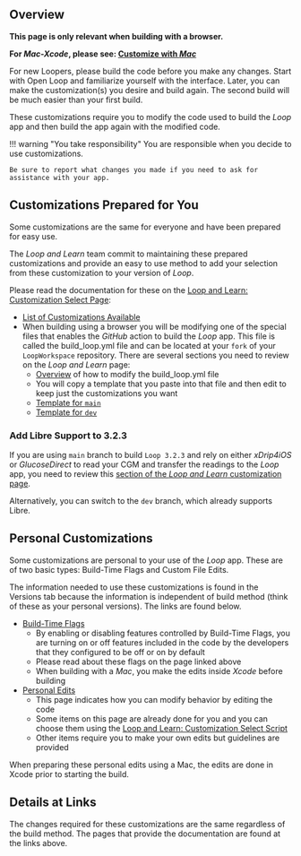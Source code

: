 ## Overview

**This page is only relevant when building with a browser.**

**For *Mac-Xcode*, please see: [Customize with *Mac*](../build/custom-mac.md)**

For new Loopers, please build the code before you make any changes. Start with Open Loop and familiarize yourself with the interface. Later, you can make the customization(s) you desire and build again. The second build will be much easier than your first build.

These customizations require you to modify the code used to build the *Loop* app and then build the app again with the modified code.

!!! warning "You take responsibility"
    You are responsible when you decide to use customizations.

    Be sure to report what changes you made if you need to ask for assistance with your app.

## Customizations Prepared for You

Some customizations are the same for everyone and have been prepared for easy use.

The *Loop and Learn* team commit to maintaining these prepared customizations and provide an easy to use method to add your selection from these customization to your version of *Loop*.

Please read the documentation for these on the [Loop and Learn: Customization Select Page](https://www.loopandlearn.org/custom-code):

* [List of Customizations Available](https://www.loopandlearn.org/custom-code#custom-list)
* When building using a browser you will be modifying one of the special files that enables the *GitHub* action to build the *Loop* app. This file is called the build_loop.yml file and can be located at your `fork` of your `LoopWorkspace` repository. There are several sections you need to review on the *Loop and Learn* page:
    * [Overview](https://www.loopandlearn.org/custom-code/#github-intro) of how to modify the build_loop.yml file
    * You will copy a template that you paste into that file and then edit to keep just the customizations you want
    * [Template for `main`](https://www.loopandlearn.org/custom-code#template)
    * [Template for `dev`](https://www.loopandlearn.org/custom-code#template-dev)

### Add Libre Support to 3.2.3

If you are using `main` branch to build `Loop 3.2.3` and rely on either *xDrip4iOS* or *GlucoseDirect* to read your CGM and transfer the readings to the *Loop* app, you need to review this [section of the *Loop and Learn* customization page](https://www.loopandlearn.org/custom-code#add-cgm-323-browser).

Alternatively, you can switch to the `dev` branch, which already supports Libre.

## Personal Customizations

Some customizations are personal to your use of the *Loop* app. These are of two basic types: Build-Time Flags and Custom File Edits.

The information needed to use these customizations is found in the Versions tab because the information is independent of build method (think of these as your personal versions). The links are found below.

* [Build-Time Flags](../version/build-time-flag.md)
    * By enabling or disabling features controlled by Build-Time Flags, you are turning on or off features included in the code by the developers that they configured to be off or on by default
    * Please read about these flags on the page linked above
    * When building with a *Mac*, you make the edits inside *Xcode* before building
* [Personal Edits](../build/code-customization.md)
    * This page indicates how you can modify behavior by editing the code
    * Some items on this page are already done for you and you can choose them using the [Loop and Learn: Customization Select Script](https://www.loopandlearn.org/custom-code#customization-select)
    * Other items require you to make your own edits but guidelines are provided

When preparing these personal edits using a Mac, the edits are done in Xcode prior to starting the build.

## Details at Links

The changes required for these customizations are the same regardless of the build method. The pages that provide the documentation are found at the links above.
